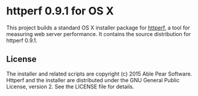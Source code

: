 httperf 0.9.1 for OS X
========================

This project builds a standard OS X installer package for [httperf][1], a tool 
for measuring web server performance. It contains the source distribution for 
httperf 0.9.1.

## License

The installer and related scripts are copyright (c) 2015 Able Pear Software.
Httperf and the installer are distributed under the GNU General Public License, 
version 2.  See the LICENSE file for details.

[1]: https://github.com/httperf/httperf "httperf"

